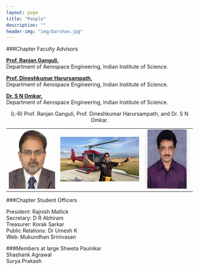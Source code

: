 ```yaml
---
layout: page
title: "People"
description: ""
header-img: "img/Darshan.jpg"
---
```


###Chapter Faculty Advisors

<a href="http://www.aero.iisc.ernet.in/users/ranjan" target="_blank"><b>Prof. Ranjan Ganguli,</b></a> <br/>Department of Aerospace Engineering, Indian Institute of Science.

<a href="http://www.aero.iisc.ernet.in/~dinesh/web/includes/pages/group/indivpages/dinesh/dinesh.php" target="_blank"><b>Prof. Dineshkumar Harursampath,</b></a> <br/>Department of Aerospace Engineering, Indian Institute of Science.

<a href="https://sites.google.com/site/compintellab/"><b>Dr. S N Omkar, </b></a><br/> Department of Aerospace Engineering, Indian Institute of Science.

<div align="center">
<table text-align="center">
<tr>
<figure class="third">
<td>	<img src="/img/people/ranjan.jpg" alt="" > </td>
<td>	<img src="/img/people/dinesh.jpg" alt=""></td>
<td>	<img src="/img/people/omkar.jpg" alt="" ></td>
<figcaption>(L-R) Prof. Ranjan Ganguli, Prof. Dineshkumar Harursampath, and Dr. S N Omkar.</figcaption> 
</figure>
</tr>
</table>
</div>

###Chapter Student Officers

President: Rajnish Mallick <br/>
Secretary: D R Abhiram <br/>
Treasurer: Korak Sarkar <br/>
Public Relations: Dr Umesh K <br/>
Web: Mukundhan Srinivasan <br/>

###Members at large
Shweta Paunikar <br/>
Shashank Agrawal <br/>
Surya Prakash

